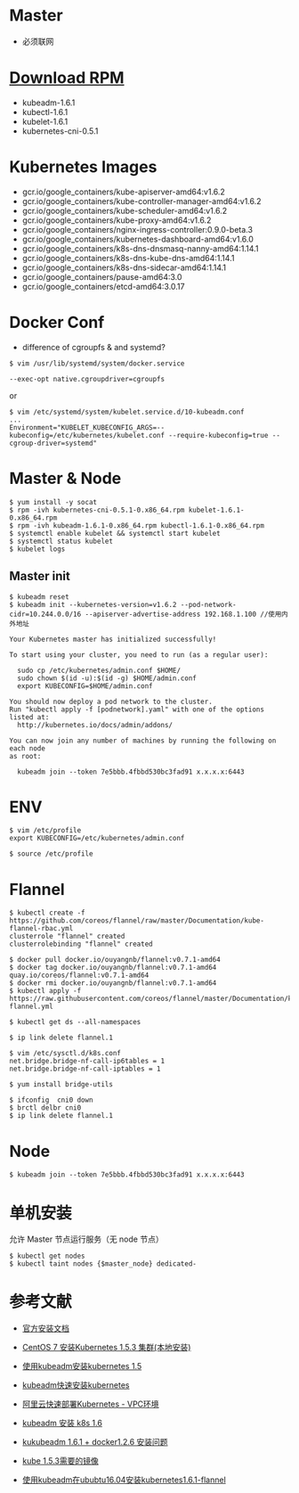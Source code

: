 # Master
- 必须联网

# [Download RPM](https://packages.cloud.google.com/yum/repos/kubernetes-el7-x86_64/repodata/primary.xml)
- kubeadm-1.6.1
- kubectl-1.6.1
- kubelet-1.6.1
- kubernetes-cni-0.5.1

# Kubernetes Images
- gcr.io/google_containers/kube-apiserver-amd64:v1.6.2
- gcr.io/google_containers/kube-controller-manager-amd64:v1.6.2
- gcr.io/google_containers/kube-scheduler-amd64:v1.6.2
- gcr.io/google_containers/kube-proxy-amd64:v1.6.2
- gcr.io/google_containers/nginx-ingress-controller:0.9.0-beta.3
- gcr.io/google_containers/kubernetes-dashboard-amd64:v1.6.0
- gcr.io/google_containers/k8s-dns-dnsmasq-nanny-amd64:1.14.1
- gcr.io/google_containers/k8s-dns-kube-dns-amd64:1.14.1
- gcr.io/google_containers/k8s-dns-sidecar-amd64:1.14.1
- gcr.io/google_containers/pause-amd64:3.0
- gcr.io/google_containers/etcd-amd64:3.0.17


# Docker Conf
- difference of cgroupfs & and systemd?
```
$ vim /usr/lib/systemd/system/docker.service

--exec-opt native.cgroupdriver=cgroupfs
```
or
```
$ vim /etc/systemd/system/kubelet.service.d/10-kubeadm.conf
...
Environment="KUBELET_KUBECONFIG_ARGS=--kubeconfig=/etc/kubernetes/kubelet.conf --require-kubeconfig=true --cgroup-driver=systemd"
```


# Master & Node
```
$ yum install -y socat
$ rpm -ivh kubernetes-cni-0.5.1-0.x86_64.rpm kubelet-1.6.1-0.x86_64.rpm
$ rpm -ivh kubeadm-1.6.1-0.x86_64.rpm kubectl-1.6.1-0.x86_64.rpm
$ systemctl enable kubelet && systemctl start kubelet
$ systemctl status kubelet
$ kubelet logs
```


## Master init
```
$ kubeadm reset
$ kubeadm init --kubernetes-version=v1.6.2 --pod-network-cidr=10.244.0.0/16 --apiserver-advertise-address 192.168.1.100 //使用内外地址

Your Kubernetes master has initialized successfully!

To start using your cluster, you need to run (as a regular user):

  sudo cp /etc/kubernetes/admin.conf $HOME/
  sudo chown $(id -u):$(id -g) $HOME/admin.conf
  export KUBECONFIG=$HOME/admin.conf

You should now deploy a pod network to the cluster.
Run "kubectl apply -f [podnetwork].yaml" with one of the options listed at:
  http://kubernetes.io/docs/admin/addons/

You can now join any number of machines by running the following on each node
as root:

  kubeadm join --token 7e5bbb.4fbbd530bc3fad91 x.x.x.x:6443
```

# ENV
```
$ vim /etc/profile 
export KUBECONFIG=/etc/kubernetes/admin.conf

$ source /etc/profile 
```

# Flannel
```
$ kubectl create -f https://github.com/coreos/flannel/raw/master/Documentation/kube-flannel-rbac.yml
clusterrole "flannel" created
clusterrolebinding "flannel" created

$ docker pull docker.io/ouyangnb/flannel:v0.7.1-amd64
$ docker tag docker.io/ouyangnb/flannel:v0.7.1-amd64  quay.io/coreos/flannel:v0.7.1-amd64
$ docker rmi docker.io/ouyangnb/flannel:v0.7.1-amd64
$ kubectl apply -f https://raw.githubusercontent.com/coreos/flannel/master/Documentation/kube-flannel.yml

$ kubectl get ds --all-namespaces

$ ip link delete flannel.1

$ vim /etc/sysctl.d/k8s.conf
net.bridge.bridge-nf-call-ip6tables = 1
net.bridge.bridge-nf-call-iptables = 1
```

```
$ yum install bridge-utils

$ ifconfig  cni0 down
$ brctl delbr cni0
$ ip link delete flannel.1
```


# Node
```
$ kubeadm join --token 7e5bbb.4fbbd530bc3fad91 x.x.x.x:6443
```


# 单机安装
允许 Master 节点运行服务（无 node 节点）
```
$ kubectl get nodes
$ kubectl taint nodes {$master_node} dedicated-
```


# 参考文献
- [官方安装文档](https://kubernetes.io/docs/getting-started-guides/kubeadm/)




- [CentOS 7 安装Kubernetes 1.5.3 集群(本地安装)](http://yoyolive.com/2017/02/27/Kubernetes-1-5-3-Local-Install/)
- [使用kubeadm安装kubernetes 1.5](http://blog.frognew.com/2017/01/install-kubernetes-with-kubeadm.html)
- [kubeadm快速安装kubernetes](http://zkread.com/article/1233049.html)


- [阿里云快速部署Kubernetes - VPC环境](https://yq.aliyun.com/articles/66474?commentId=6660)
- [kubeadm 安装 k8s 1.6](http://blog.csdn.net/iiiiher/article/details/68946587)
- [kukubeadm 1.6.1 + docker1.2.6 安装问题](http://www.itdadao.com/articles/c15a1285927p0.html)
- [kube 1.5.3需要的镜像](https://hub.docker.com/r/ist0ne/kube-proxy-amd64/)
- [使用kubeadm在ububtu16.04安装kubernetes1.6.1-flannel](http://blog.csdn.net/ximenghappy/article/details/70157361)
